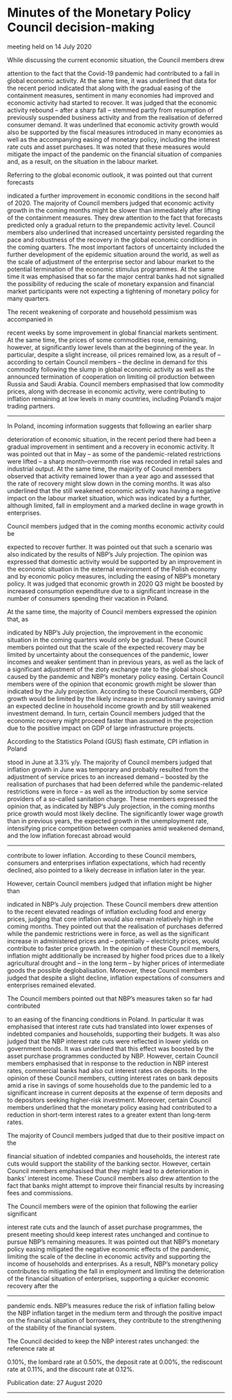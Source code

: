 # Minutes of the Monetary Policy Council decision-making

 meeting held on 14 July 2020

While discussing the current economic situation, the Council members drew

attention to the fact that the Covid-19 pandemic had contributed to a fall in global
economic activity. At the same time, it was underlined that data for the recent period
indicated that along with the gradual easing of the containment measures, sentiment in
many economies had improved and economic activity had started to recover. It was
judged that the economic activity rebound – after a sharp fall – stemmed partly from
resumption of previously suspended business activity and from the realisation of
deferred consumer demand. It was underlined that economic activity growth would also
be supported by the fiscal measures introduced in many economies as well as the
accompanying easing of monetary policy, including the interest rate cuts and asset
purchases. It was noted that these measures would mitigate the impact of the pandemic
on the financial situation of companies and, as a result, on the situation in the labour
market.

Referring to the global economic outlook, it was pointed out that current forecasts

indicated a further improvement in economic conditions in the second half of 2020. The
majority of Council members judged that economic activity growth in the coming
months might be slower than immediately after lifting of the containment measures.
They drew attention to the fact that forecasts predicted only a gradual return to the prepandemic activity level. Council members also underlined that increased uncertainty
persisted regarding the pace and robustness of the recovery in the global economic
conditions in the coming quarters. The most important factors of uncertainty included
the further development of the epidemic situation around the world, as well as the scale
of adjustment of the enterprise sector and labour market to the potential termination of
the economic stimulus programmes. At the same time it was emphasised that so far the
major central banks had not signalled the possibility of reducing the scale of monetary
expansion and financial market participants were not expecting a tightening of monetary
policy for many quarters.

The recent weakening of corporate and household pessimism was accompanied in

recent weeks by some improvement in global financial markets sentiment. At the same
time, the prices of some commodities rose, remaining, however, at significantly lower
levels than at the beginning of the year. In particular, despite a slight increase, oil prices
remained low, as a result of – according to certain Council members – the decline in
demand for this commodity following the slump in global economic activity as well as
the announced termination of cooperation on limiting oil production between Russia
and Saudi Arabia. Council members emphasised that low commodity prices, along with
decrease in economic activity, were contributing to inflation remaining at low levels in
many countries, including Poland’s major trading partners.


-----

In Poland, incoming information suggests that following an earlier sharp

deterioration of economic situation, in the recent period there had been a gradual
improvement in sentiment and a recovery in economic activity. It was pointed out that in
May – as some of the pandemic-related restrictions were lifted – a sharp month-overmonth rise was recorded in retail sales and industrial output. At the same time, the
majority of Council members observed that activity remained lower than a year ago and
assessed that the rate of recovery might slow down in the coming months. It was also
underlined that the still weakened economic activity was having a negative impact on
the labour market situation, which was indicated by a further, although limited, fall in
employment and a marked decline in wage growth in enterprises.

Council members judged that in the coming months economic activity could be

expected to recover further. It was pointed out that such a scenario was also indicated by
the results of NBP’s July projection. The opinion was expressed that domestic activity
would be supported by an improvement in the economic situation in the external
environment of the Polish economy and by economic policy measures, including the
easing of NBP’s monetary policy. It was judged that economic growth in 2020 Q3 might
be boosted by increased consumption expenditure due to a significant increase in the
number of consumers spending their vacation in Poland.

At the same time, the majority of Council members expressed the opinion that, as

indicated by NBP’s July projection, the improvement in the economic situation in the
coming quarters would only be gradual. These Council members pointed out that the
scale of the expected recovery may be limited by uncertainty about the consequences of
the pandemic, lower incomes and weaker sentiment than in previous years, as well as
the lack of a significant adjustment of the zloty exchange rate to the global shock caused
by the pandemic and NBP’s monetary policy easing. Certain Council members were of
the opinion that economic growth might be slower than indicated by the July projection.
According to these Council members, GDP growth would be limited by the likely
increase in precautionary savings amid an expected decline in household income growth
and by still weakened investment demand. In turn, certain Council members judged that
the economic recovery might proceed faster than assumed in the projection due to the
positive impact on GDP of large infrastructure projects.

According to the Statistics Poland (GUS) flash estimate, CPI inflation in Poland

stood in June at 3.3% y/y. The majority of Council members judged that inflation growth
in June was temporary and probably resulted from the adjustment of service prices to an
increased demand – boosted by the realisation of purchases that had been deferred while
the pandemic-related restrictions were in force – as well as the introduction by some
service providers of a so-called sanitation charge. These members expressed the opinion
that, as indicated by NBP’s July projection, in the coming months price growth would
most likely decline. The significantly lower wage growth than in previous years, the
expected growth in the unemployment rate, intensifying price competition between
companies amid weakened demand, and the low inflation forecast abroad would


-----

contribute to lower inflation. According to these Council members, consumers and
enterprises inflation expectations, which had recently declined, also pointed to a likely
decrease in inflation later in the year.

However, certain Council members judged that inflation might be higher than

indicated in NBP’s July projection. These Council members drew attention to the recent
elevated readings of inflation excluding food and energy prices, judging that core
inflation would also remain relatively high in the coming months. They pointed out that
the realisation of purchases deferred while the pandemic restrictions were in force, as
well as the significant increase in administered prices and – potentially – electricity
prices, would contribute to faster price growth. In the opinion of these Council members,
inflation might additionally be increased by higher food prices due to a likely
agricultural drought and – in the long term – by higher prices of intermediate goods the
possible deglobalisation. Moreover, these Council members judged that despite a slight
decline, inflation expectations of consumers and enterprises remained elevated.

The Council members pointed out that NBP’s measures taken so far had contributed

to an easing of the financing conditions in Poland. In particular it was emphasised that
interest rate cuts had translated into lower expenses of indebted companies and
households, supporting their budgets. It was also judged that the NBP interest rate cuts
were reflected in lower yields on government bonds. It was underlined that this effect
was boosted by the asset purchase programmes conducted by NBP. However, certain
Council members emphasised that in response to the reduction in NBP interest rates,
commercial banks had also cut interest rates on deposits. In the opinion of these Council
members, cutting interest rates on bank deposits amid a rise in savings of some
households due to the pandemic led to a significant increase in current deposits at the
expense of term deposits and to depositors seeking higher-risk investment. Moreover,
certain Council members underlined that the monetary policy easing had contributed to
a reduction in short-term interest rates to a greater extent than long-term rates.

The majority of Council members judged that due to their positive impact on the

financial situation of indebted companies and households, the interest rate cuts would
support the stability of the banking sector. However, certain Council members
emphasised that they might lead to a deterioration in banks’ interest income. These
Council members also drew attention to the fact that banks might attempt to improve
their financial results by increasing fees and commissions.

The Council members were of the opinion that following the earlier significant

interest rate cuts and the launch of asset purchase programmes, the present meeting
should keep interest rates unchanged and continue to pursue NBP’s remaining
measures. It was pointed out that NBP’s monetary policy easing mitigated the negative
economic effects of the pandemic, limiting the scale of the decline in economic activity
and supporting the income of households and enterprises. As a result, NBP’s monetary
policy contributes to mitigating the fall in employment and limiting the deterioration of
the financial situation of enterprises, supporting a quicker economic recovery after the


-----

pandemic ends. NBP’s measures reduce the risk of inflation falling below the NBP
inflation target in the medium term and through the positive impact on the financial
situation of borrowers, they contribute to the strengthening of the stability of the
financial system.

The Council decided to keep the NBP interest rates unchanged: the reference rate at

0.10%, the lombard rate at 0.50%, the deposit rate at 0.00%, the rediscount rate at 0.11%,
and the discount rate at 0.12%.

Publication date: 27 August 2020


-----

